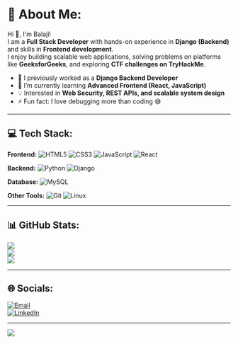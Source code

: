 # 💫 About Me:
Hi 👋, I'm Balaji!  
I am a **Full Stack Developer** with hands-on experience in **Django (Backend)** and skills in **Frontend development**.  
I enjoy building scalable web applications, solving problems on platforms like **GeeksforGeeks**, and exploring **CTF challenges on TryHackMe**.  

- 🔭 I previously worked as a **Django Backend Developer**  
- 🌱 I’m currently learning **Advanced Frontend (React, JavaScript)**  
- 💡 Interested in **Web Security, REST APIs, and scalable system design**  
- ⚡ Fun fact: I love debugging more than coding 😅  

---

## 💻 Tech Stack:
**Frontend:** ![HTML5](https://img.shields.io/badge/html5-%23E34F26.svg?style=for-the-badge&logo=html5&logoColor=white) ![CSS3](https://img.shields.io/badge/css3-%231572B6.svg?style=for-the-badge&logo=css3&logoColor=white) ![JavaScript](https://img.shields.io/badge/javascript-%23323330.svg?style=for-the-badge&logo=javascript&logoColor=%23F7DF1E) ![React](https://img.shields.io/badge/react-%2320232a.svg?style=for-the-badge&logo=react&logoColor=%2361DAFB)  

**Backend:** ![Python](https://img.shields.io/badge/python-3670A0?style=for-the-badge&logo=python&logoColor=ffdd54) ![Django](https://img.shields.io/badge/django-%23092E20.svg?style=for-the-badge&logo=django&logoColor=white)  

**Database:** ![MySQL](https://img.shields.io/badge/mysql-4479A1.svg?style=for-the-badge&logo=mysql&logoColor=white)  

**Other Tools:** ![Git](https://img.shields.io/badge/git-%23F05033.svg?style=for-the-badge&logo=git&logoColor=white) ![Linux](https://img.shields.io/badge/Linux-FCC624?style=for-the-badge&logo=linux&logoColor=black)  

---

## 📊 GitHub Stats:
![](https://github-readme-stats.vercel.app/api?username=balajiinfo8&theme=dark&hide_border=false&include_all_commits=true&count_private=true)<br/>
![](https://nirzak-streak-stats.vercel.app/?user=balajiinfo8&theme=dark&hide_border=false)<br/>
![](https://github-readme-stats.vercel.app/api/top-langs/?username=balajiinfo8&theme=dark&hide_border=false&include_all_commits=true&count_private=true&layout=compact)

---

## 🌐 Socials:
[![Email](https://img.shields.io/badge/Email-D14836?logo=gmail&logoColor=white)](mailto:vinothkumarbalaji150@gmail.com)  
[![LinkedIn](https://img.shields.io/badge/LinkedIn-%230077B5.svg?logo=linkedin&logoColor=white)](https://www.linkedin.com/in/yourprofile)  

---

[![](https://visitcount.itsvg.in/api?id=balajiinfo8&icon=0&color=0)](https://visitcount.itsvg.in)
